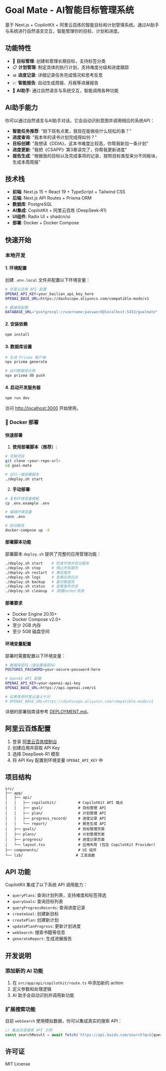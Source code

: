 # Goal Mate - AI智能目标管理系统

基于 Next.js + CopilotKit + 阿里云百炼的智能目标和计划管理系统。通过AI助手与系统进行自然语言交互，智能管理你的目标、计划和进度。

## 功能特性

- 🎯 **目标管理**: 创建和管理长期目标，支持标签分类
- 📋 **计划管理**: 制定具体的执行计划，支持难度分级和进度跟踪
- 📊 **进度记录**: 详细记录任务完成情况和思考反思
- 📈 **智能报告**: 自动生成周报、月报等进展报告
- 🤖 **AI助手**: 通过自然语言与系统交互，智能调用各种功能

## AI助手能力

你可以通过自然语言与AI助手对话，它会自动识别意图并调用相应的系统API：

- **智能任务推荐**: "刚下班有点累，我现在能做些什么轻松的事？"
- **进度查询**: "我本年的读书计划完成得如何？"
- **目标创建**: "我想读《DDIA》，这本书难度比较高，你帮我新加一条计划"
- **进度更新**: "我把《CSAPP》第3章读完了，你帮我更新进度"
- **报告生成**: "根据我的目标以及完成事项的记录，按照目标类型来分不同板块，生成本周周报"

## 技术栈

- **前端**: Next.js 15 + React 19 + TypeScript + Tailwind CSS
- **后端**: Next.js API Routes + Prisma ORM
- **数据库**: PostgreSQL
- **AI集成**: CopilotKit + 阿里云百炼 (DeepSeek-R1)
- **UI组件**: Radix UI + shadcn/ui
- **部署**: Docker + Docker Compose

## 快速开始

### 本地开发

#### 1. 环境配置

创建 `.env.local` 文件并配置以下环境变量：

```bash
# 阿里云百炼 API 配置
OPENAI_API_KEY=your_bailian_api_key_here
OPENAI_BASE_URL=https://dashscope.aliyuncs.com/compatible-mode/v1

# 数据库配置
DATABASE_URL="postgresql://username:password@localhost:5432/goalmate"
```

#### 2. 安装依赖

```bash
npm install
```

#### 3. 数据库设置

```bash
# 生成 Prisma 客户端
npx prisma generate

# 运行数据库迁移
npx prisma db push
```

#### 4. 启动开发服务器

```bash
npm run dev
```

访问 [http://localhost:3000](http://localhost:3000) 开始使用。

### 🐳 Docker 部署

#### 快速部署

1. **使用部署脚本（推荐）**:
```bash
# 克隆项目
git clone <your-repo-url>
cd goal-mate

# 运行一键部署脚本
./deploy.sh start
```

2. **手动部署**:
```bash
# 复制环境变量模板
cp .env.example .env

# 编辑环境变量
nano .env

# 启动服务
docker-compose up -d
```

#### 部署脚本功能

部署脚本 `deploy.sh` 提供了完整的应用管理功能：

```bash
./deploy.sh start    # 检查环境并启动服务
./deploy.sh stop     # 停止所有服务
./deploy.sh restart  # 重启服务
./deploy.sh logs     # 查看应用日志
./deploy.sh backup   # 备份数据库
./deploy.sh status   # 查看服务状态
./deploy.sh cleanup  # 清理Docker资源
```

#### 部署要求

- Docker Engine 20.10+
- Docker Compose v2.0+
- 至少 2GB 内存
- 至少 5GB 磁盘空间

#### 环境变量配置

部署时需要配置以下环境变量：

```bash
# 数据库密码（请设置强密码）
POSTGRES_PASSWORD=your-secure-password-here

# OpenAI API 配置
OPENAI_API_KEY=your-openai-api-key
OPENAI_BASE_URL=https://api.openai.com/v1

# 如果使用阿里云通义千问
# OPENAI_BASE_URL=https://dashscope.aliyuncs.com/compatible-mode/v1
```

详细的部署指南请参考 [DEPLOYMENT.md](./DEPLOYMENT.md)。

## 阿里云百炼配置

1. 登录 [阿里云百炼控制台](https://bailian.console.aliyun.com/)
2. 创建应用并获取 API Key
3. 选择 DeepSeek-R1 模型
4. 将 API Key 配置到环境变量 `OPENAI_API_KEY` 中

## 项目结构

```
src/
├── app/
│   ├── api/
│   │   ├── copilotkit/          # CopilotKit API 端点
│   │   ├── goal/                # 目标管理 API
│   │   ├── plan/                # 计划管理 API
│   │   ├── progress_record/     # 进度记录 API
│   │   └── report/              # 报告生成 API
│   ├── goals/                   # 目标管理页面
│   ├── plans/                   # 计划管理页面
│   ├── progress/                # 进度记录页面
│   └── layout.tsx               # 应用布局 (包含 CopilotKit Provider)
├── components/                  # UI 组件
└── lib/                        # 工具函数
```

## API 功能

CopilotKit 集成了以下系统 API 调用能力：

- `queryPlans`: 查询计划列表，支持难度和标签筛选
- `queryGoals`: 查询目标列表
- `queryProgressRecords`: 查询进度记录
- `createGoal`: 创建新目标
- `createPlan`: 创建新计划
- `updatePlanProgress`: 更新计划进度
- `webSearch`: 搜索书籍等信息
- `generateReport`: 生成进展报告

## 开发说明

### 添加新的 AI 功能

1. 在 `src/app/api/copilotkit/route.ts` 中添加新的 action
2. 定义参数和处理逻辑
3. AI 助手会自动识别并调用新功能

### 扩展搜索功能

目前 `webSearch` 使用模拟数据，你可以集成真实的搜索 API：

```typescript
// 集成百度搜索 API 示例
const searchResult = await fetch(`https://api.baidu.com/search?q=${query}`);
```

## 许可证

MIT License
